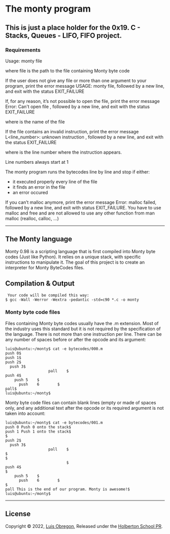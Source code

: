 # The monty program
## This is just a place holder for the 0x19. C - Stacks, Queues - LIFO, FIFO project.

### Requirements
Usage: monty file

where file is the path to the file containing Monty byte code

If the user does not give any file or more than one argument to your program, print the error message USAGE: monty file, followed by a new line, and exit with the status EXIT_FAILURE

If, for any reason, it’s not possible to open the file, print the error message Error: Can't open file <file>, followed by a new line, and exit with the status EXIT_FAILURE
  
where <file> is the name of the file
  
If the file contains an invalid instruction, print the error message L<line_number>: unknown instruction <opcode>, followed by a new line, and exit with the status EXIT_FAILURE
  
where is the line number where the instruction appears.
  
Line numbers always start at 1
  
The monty program runs the bytecodes line by line and stop if either: 
- it executed properly every line of the file
- it finds an error in the file
- an error occured
  
If you can’t malloc anymore, print the error message Error: malloc failed, followed by a new line, and exit with status EXIT_FAILURE.
You have to use malloc and free and are not allowed to use any other function from man malloc (realloc, calloc, …)

--- 
 
## The Monty language
Monty 0.98 is a scripting language that is first compiled into Monty byte codes (Just like Python). It relies on a unique stack, with specific instructions to manipulate it. The goal of this project is to create an interpreter for Monty ByteCodes files.


  
## Compilation & Output
```
 Your code will be compiled this way:
$ gcc -Wall -Werror -Wextra -pedantic -std=c90 *.c -o monty
  ```  
  
  
### Monty byte code files

Files containing Monty byte codes usually have the .m extension. Most of the industry uses this standard but it is not required by the specification of the language. There is not more than one instruction per line. There can be any number of spaces before or after the opcode and its argument:

```
luis@ubuntu:~/monty$ cat -e bytecodes/000.m
push 0$
push 1$
push 2$
  push 3$
                   pall    $
push 4$
    push 5    $
      push    6        $
pall$
luis@ubuntu:~/monty$
```
Monty byte code files can contain blank lines (empty or made of spaces only, and any additional text after the opcode or its required argument is not taken into account:
```
luis@ubuntu:~/monty$ cat -e bytecodes/001.m
push 0 Push 0 onto the stack$
push 1 Push 1 onto the stack$
$
push 2$
  push 3$
                   pall    $
$
$
                           $
push 4$
$
    push 5    $
      push    6        $
$
pall This is the end of our program. Monty is awesome!$
luis@ubuntu:~/monty$
```

 ---
  
## License
Copyright © 2022, [Luis Obregon](https://github.com/luisobregon21),
Released under the [Holberton School PR](LICENSE).
